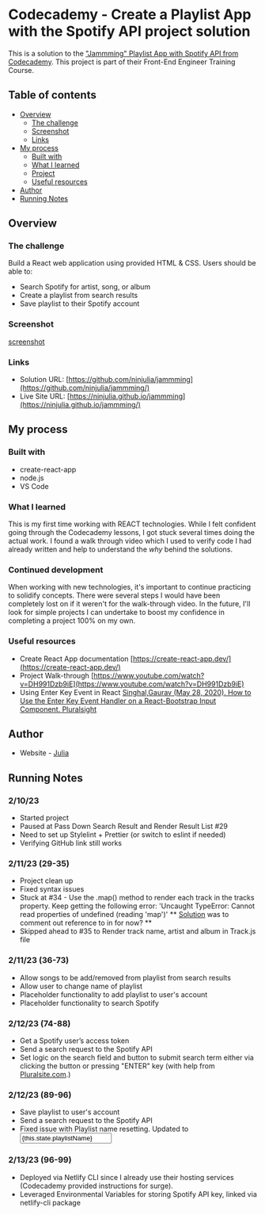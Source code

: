 # Codecademy - Create a Playlist App with the Spotify API project solution

This is a solution to the ["Jammming" Playlist App with Spotify API from Codecademy](https://www.codecademy.com/paths/front-end-engineer-career-path/tracks/fecp-22-react-part-ii/modules/wdcp-22-jammming/projects/jammming-prj). This project is part of their Front-End Engineer Training Course.

## Table of contents

- [Overview](#overview)
  - [The challenge](#the-challenge)
  - [Screenshot](#screenshot)
  - [Links](#links)
- [My process](#my-process)
  - [Built with](#built-with)
  - [What I learned](#what-i-learned)
  - [Project ](#continued-development)
  - [Useful resources](#useful-resources)
- [Author](#author)
- [Running Notes](#running-notes)

## Overview

### The challenge

Build a React web application using provided HTML & CSS. Users should be able to:

- Search Spotify for artist, song, or album
- Create a playlist from search results
- Save playlist to their Spotify account

### Screenshot

[screenshot](https://ninjulia.github.io/jammming/screenshot.png)

### Links

- Solution URL: [https://github.com/ninjulia/jammming](https://github.com/ninjulia/jammming/)
- Live Site URL: [https://ninjulia.github.io/jammming](https://ninjulia.github.io/jammming/)

## My process

### Built with

- create-react-app
- node.js
- VS Code

### What I learned

This is my first time working with REACT technologies. While I felt confident going through the Codecademy lessons, I got stuck several times doing the actual work. I found a walk through video which I used to verify code I had already written and help to understand the _why_ behind the solutions.

### Continued development

When working with new technologies, it's important to continue practicing to solidify concepts. There were several steps I would have been completely lost on if it weren't for the walk-through video. In the future, I'll look for simple projects I can undertake to boost my confidence in completing a project 100% on my own.

### Useful resources

- Create React App documentation [https://create-react-app.dev/](https://create-react-app.dev/)
- Project Walk-through [https://www.youtube.com/watch?v=DH991Dzb9iE](https://www.youtube.com/watch?v=DH991Dzb9iE)
- Using Enter Key Event in React [Singhal,Gaurav (May 28, 2020). How to Use the Enter Key Event Handler on a React-Bootstrap Input Component. Pluralsight](https://www.pluralsight.com/guides/how-to-enter-key-event-handler-on-a-react-bootstrap-input-component)

## Author

- Website - [Julia](https://www.becausejulia.com)

## Running Notes

### 2/10/23

- Started project
- Paused at Pass Down Search Result and Render Result List #29
- Need to set up Stylelint + Prettier (or switch to eslint if needed)
- Verifying GitHub link still works

### 2/11/23 (29-35)

- Project clean up
- Fixed syntax issues
- Stuck at #34 - Use the .map() method to render each track in the tracks property. Keep getting the following error: 'Uncaught TypeError: Cannot read properties of undefined (reading 'map')' ** [Solution](https://discuss.codecademy.com/t/passed-state-is-undefined-in-child-component/456755) was to comment out reference to <TrackList /> in <PlayList /> for now? **
- Skipped ahead to #35 to Render track name, artist and album in Track.js file

### 2/11/23 (36-73)

- Allow songs to be add/removed from playlist from search results
- Allow user to change name of playlist
- Placeholder functionality to add playlist to user's account
- Placeholder functionality to search Spotify

### 2/12/23 (74-88)

- Get a Spotify user’s access token
- Send a search request to the Spotify API
- Set logic on the search field and button to submit search term either via clicking the button or pressing "ENTER" key (with help from [Pluralsite.com](https://www.pluralsight.com/guides/how-to-enter-key-event-handler-on-a-react-bootstrap-input-component).)

### 2/12/23 (89-96)

- Save playlist to user's account
- Send a search request to the Spotify API
- Fixed issue with Playlist name resetting. Updated to <input value={this.state.playlistName} />

### 2/13/23 (96-99)

- Deployed via Netlify CLI since I already use their hosting services (Codecademy provided instructions for surge).
- Leveraged Environmental Variables for storing Spotify API key, linked via netlify-cli package
